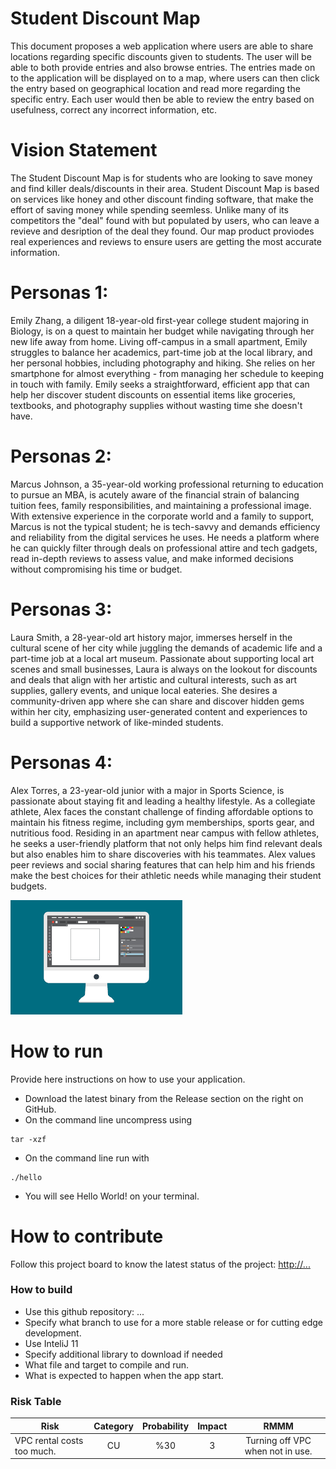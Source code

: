 # Student Discount Map

This document proposes a web application where users are able to share locations regarding specific discounts given to students. The user will be able to both provide entries and also browse entries. The entries made on to the application will be displayed on to a map, where users can then click the entry based on geographical location and read more regarding the specific entry. Each user would then be able to review the entry based on usefulness, correct any incorrect information, etc.

# Vision Statement

The Student Discount Map is for students who are looking to save money and find killer deals/discounts in their area. Student Discount Map is based on services like honey and other discount finding software, that make the effort of saving money while spending seemless. Unlike many of its competitors the "deal" found with but populated by users, who can leave a revieve and desription of the deal they found. Our map product proviodes real experiences and reviews to ensure users are getting the most accurate information.

# Personas 1:

Emily Zhang, a diligent 18-year-old first-year college student majoring in Biology, is on a quest to maintain her budget while navigating through her new life away from home. Living off-campus in a small apartment, Emily struggles to balance her academics, part-time job at the local library, and her personal hobbies, including photography and hiking. She relies on her smartphone for almost everything - from managing her schedule to keeping in touch with family. Emily seeks a straightforward, efficient app that can help her discover student discounts on essential items like groceries, textbooks, and photography supplies without wasting time she doesn't have.

# Personas 2:

Marcus Johnson, a 35-year-old working professional returning to education to pursue an MBA, is acutely aware of the financial strain of balancing tuition fees, family responsibilities, and maintaining a professional image. With extensive experience in the corporate world and a family to support, Marcus is not the typical student; he is tech-savvy and demands efficiency and reliability from the digital services he uses. He needs a platform where he can quickly filter through deals on professional attire and tech gadgets, read in-depth reviews to assess value, and make informed decisions without compromising his time or budget.

# Personas 3:

Laura Smith, a 28-year-old art history major, immerses herself in the cultural scene of her city while juggling the demands of academic life and a part-time job at a local art museum. Passionate about supporting local art scenes and small businesses, Laura is always on the lookout for discounts and deals that align with her artistic and cultural interests, such as art supplies, gallery events, and unique local eateries. She desires a community-driven app where she can share and discover hidden gems within her city, emphasizing user-generated content and experiences to build a supportive network of like-minded students.

# Personas 4:

Alex Torres, a 23-year-old junior with a major in Sports Science, is passionate about staying fit and leading a healthy lifestyle. As a collegiate athlete, Alex faces the constant challenge of finding affordable options to maintain his fitness regime, including gym memberships, sports gear, and nutritious food. Residing in an apartment near campus with fellow athletes, he seeks a user-friendly platform that not only helps him find relevant deals but also enables him to share discoveries with his teammates. Alex values peer reviews and social sharing features that can help him and his friends make the best choices for their athletic needs while managing their student budgets.

![This is a screenshot.](images.png)

# How to run

Provide here instructions on how to use your application.

- Download the latest binary from the Release section on the right on GitHub.
- On the command line uncompress using

```
tar -xzf
```

- On the command line run with

```
./hello
```

- You will see Hello World! on your terminal.

# How to contribute

Follow this project board to know the latest status of the project: [http://...]([http://...])

### How to build

- Use this github repository: ...
- Specify what branch to use for a more stable release or for cutting edge development.
- Use InteliJ 11
- Specify additional library to download if needed
- What file and target to compile and run.
- What is expected to happen when the app start.

### Risk Table


| Risk        |  Category           | Probability  | Impact|RMMM|
| ------------- |:-------------:| :-----:| :-----:| :-------------:|
| VPC rental costs too much.      | CU | %30 |3 |Turning off VPC when not in use.|
